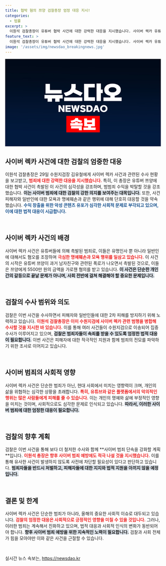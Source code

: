 ```yaml
---
title: 협박 혐의 쯔양 검찰총장 엄정 대응 지시!
categories:
  - 법률
excerpt: >
  이원석 검찰총장이 유튜버 협박 사건에 대한 강력한 대응을 지시했습니다. 사이버 렉카 유튜버들의 범죄를 엄정히 다루고, 피해자 보호에 나선 검찰의 움직임이 주목받고 있습니다.
feature_text: >
  이원석 검찰총장이 유튜버 협박 사건에 대한 강력한 대응을 지시했습니다. 사이버 렉카 유튜버들의 범죄를 엄정히 다루고, 피해자 보호에 나선 검찰의 움직임이 주목받고 있습니다.
image: '/assets/img/newsdao_breakingnews.jpg'
---
```


<p><img src="/assets/img/newsdao_breakingnews.jpg" alt="implanttips 속보" /></p>

<h2 data-ke-size="size26">사이버 렉카 사건에 대한 검찰의 엄중한 대응</h2>

<p data-ke-size="size16">이원석 검찰총장은 29일 수원지검장 김유철에게 사이버 렉카 사건과 관련된 수사 현황을 보고받고, <b><span style="color: #ee2323;">범죄에 대한 강력한 대응을 지시했습니다.</span></b> 특히, 이 총장은 유튜버 쯔양에 대한 협박 사건이 촉발된 이 사건의 심각성을 강조하며, 범범죄 수익을 박탈할 것을 강조했습니다. <b><span style="background-color: #21538527;">이는 사이버 범죄에 대한 검찰의 강한 의지를 보여주는 대목입니다.</span></b> 또한, 사건 피해자와 일반인에 대한 모욕과 명예훼손과 같은 행위에 대해 단호히 대응할 것을 약속했습니다. <b><span style="color: #1a5490;">수익 창출을 위한 악성 콘텐츠 유포가 심각한 사회적 문제로 부각되고 있으며, 이에 대한 법적 대응이 시급합니다.</span></b></p>

<p data-ke-size="size16">&nbsp;</p>

<h2 data-ke-size="size26">사이버 렉카 사건의 배경</h2>

<p data-ke-size="size16">사이버 렉카 사건은 유튜버들에 의해 촉발된 범죄로, 이들은 유명인사 뿐 아니라 일반인에 대해서도 혐오를 조장하며 <b><span style="color: #ee2323;">극심한 명예훼손과 모욕 행위를 일삼고 있습니다.</span></b> 이 사건의 시작은 유튜버 쯔양이 과거 남자친구와 관련된 폭로가 나오면서 촉발된 것으로, 이들은 쯔양에게 5500만 원의 금액을 가로챈 혐의를 받고 있습니다. <b><span style="background-color: #21538527;">이 사건은 단순한 개인 간의 갈등으로 끝날 문제가 아니며, 사회 전반에 걸쳐 해결해야 할 중요한 문제입니다.</span></b></p>

<p data-ke-size="size16">&nbsp;</p>

<h2 data-ke-size="size26">검찰의 수사 범위와 의도</h2>

<p data-ke-size="size16">검찰은 이번 사건을 수사하면서 피해자와 일반인들에 대한 2차 피해를 방지하기 위해 노력하고 있습니다. <b><span style="color: #ee2323;">이원석 검찰총장은 이미 수원지검에 사이버 렉카 관련 범행을 병합해 수사할 것을 지시한 바 있습니다.</span></b> 이를 통해 여러 사건들이 수원지검으로 이송되어 집중 수사가 이루어지고 있으며, <b><span style="background-color: #21538527;">검찰은 범죄자들이 속죄를 받을 수 있도록 엄정한 법적 대응이 필요합니다.</span></b> 이번 사건은 피해자에 대한 적극적인 지원과 함께 범죄의 전모를 파악하기 위한 조사로 이어지고 있습니다.</p>

<p data-ke-size="size16">&nbsp;</p>

<h2 data-ke-size="size26">사이버 범죄의 사회적 영향</h2>

<p data-ke-size="size16">사이버 렉카 사건은 단순한 범죄가 아닌, 현대 사회에서 미치는 영향력이 크며, 개인의 삶을 위협하는 심각한 상황을 초래합니다. <b><span style="color: #ee2323;">특히, 유튜브와 같은 플랫폼에서의 악의적인 행위는 많은 사람들에게 피해를 줄 수 있습니다.</span></b> 이는 개인의 명예와 삶에 부정적인 영향을 미치는 것이며, 사회적으로도 심각한 문제로 인식되고 있습니다. <b><span style="background-color: #21538527;">따라서, 이러한 사이버 범죄에 대한 엄정한 대응이 필요합니다.</span></b></p>

<p data-ke-size="size16">&nbsp;</p>

<h2 data-ke-size="size26">검찰의 향후 계획</h2>

<p data-ke-size="size16">검찰은 이번 사건을 통해 보다 더 철저한 수사와 함께 **사이버 범죄 단속을 강화할 계획**입니다. <b><span style="color: #ee2323;">이원석 총장은 향후 사이버 범죄 예방에도 적극 나설 것을 지시했습니다.</span></b> 이를 통해 유사한 사건이 발생하지 않도록 사전에 차단할 필요성이 있다고 판단하고 있습니다. <b><span style="background-color: #21538527;">범죄자들을 반드시 처벌하고, 피해자들에 대한 지지와 법적 지원을 아끼지 않을 예정입니다.</span></b></p>

<p data-ke-size="size16">&nbsp;</p>

<h2 data-ke-size="size26">결론 및 한계</h2>

<p data-ke-size="size16">사이버 렉카 사건은 단순한 범죄가 아니라, 올해의 중요한 사회적 이슈로 대두되고 있습니다. <b><span style="color: #ee2323;">검찰의 엄정한 대응은 사회적으로 긍정적인 영향을 미칠 수 있을 것입니다.</span></b> 그러나, 이러한 범죄는 계속해서 진화하고 있으며, 법적 대응과 사회적 인식의 변화가 동반되어야 합니다. <b><span style="background-color: #21538527;">향후 사이버 범죄 예방을 위한 지속적인 노력이 필요합니다.</span></b> 검찰과 사회 전체가 힘을 모아야만 이와 같은 사건을 근절할 수 있습니다.</p> 

<p data-ke-size="size16">&nbsp;</p>
실시간 뉴스 속보는, <a href="https://newsdao.kr" rel="dofollow">https://newsdao.kr</a>


